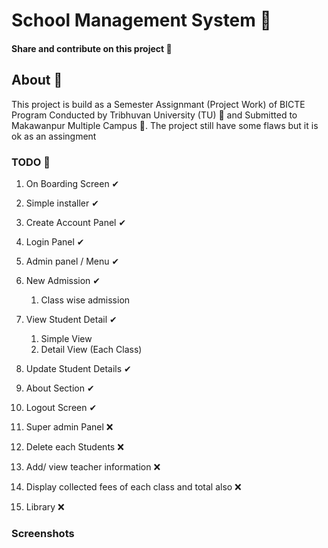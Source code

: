 # School Management System 🏫

#### Share and contribute on this project 📎

## About 🤔

This project is build as a Semester Assignmant (Project Work) of BICTE Program Conducted by Tribhuvan University (TU) 🏫 and Submitted to Makawanpur Multiple Campus 🏫. The project still have some flaws but it is ok as an assingment

### TODO 🚩

1. On Boarding Screen ✔
2. Simple installer ✔
3. Create Account Panel ✔
4. Login Panel ✔
5. Admin panel / Menu ✔
6. New Admission ✔
      1. Class wise admission 
7. View Student Detail ✔
     1. Simple View 
     2. Detail View (Each Class)

8. Update Student Details ✔
9. About Section ✔
10. Logout Screen ✔
11. Super admin Panel ❌
12. Delete each Students ❌
13. Add/ view teacher information ❌
14. Display collected fees of each class and total also ❌
15. Library  ❌

### Screenshots

